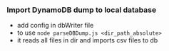 ### Import DynamoDB dump to local database

- add config in dbWriter file
- to use `node parseDBDump.js <dir_path_absolute>`
- it reads all files in dir and imports csv files to db
